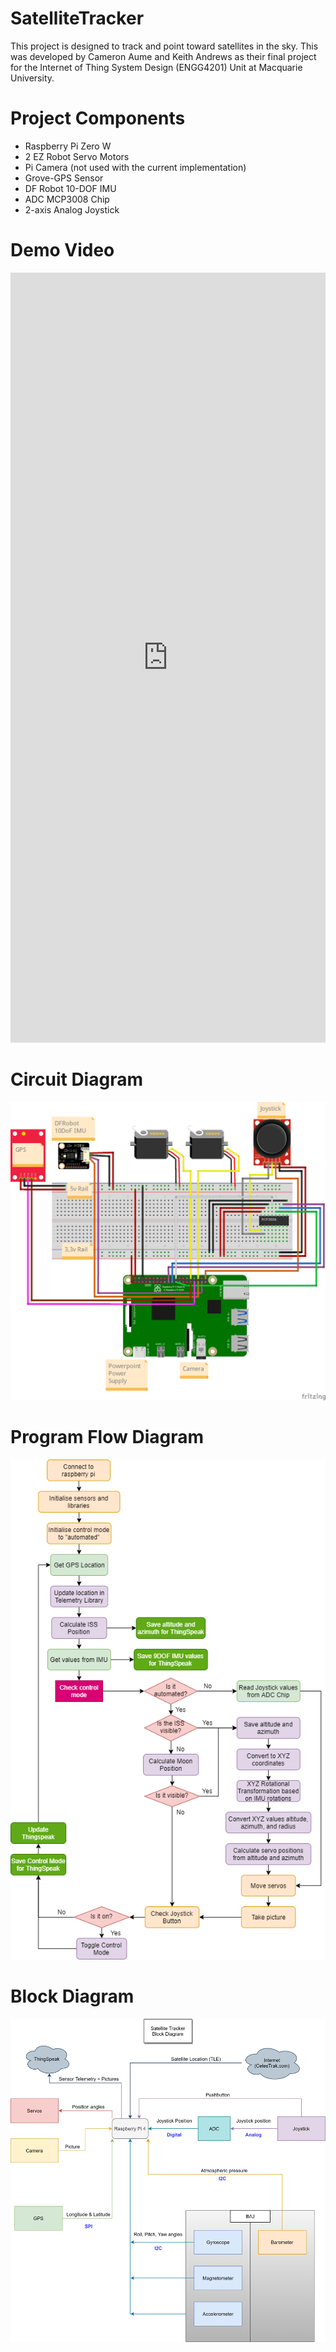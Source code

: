 # SatelliteTracker
This project is designed to track and point toward satellites in the sky.
This was developed by Cameron Aume and Keith Andrews as their final project
for the Internet of Thing System Design (ENGG4201) Unit at Macquarie University.

# Project Components
 * Raspberry Pi Zero W
 * 2 EZ Robot Servo Motors
 * Pi Camera (not used with the current implementation)
 * Grove-GPS Sensor
 * DF Robot 10-DOF IMU
 * ADC MCP3008 Chip
 * 2-axis Analog Joystick

# Demo Video
<dl>
<iframe src="https://www.linkedin.com/embed/feed/update/urn:li:ugcPost:6807512154279952384" height="1232" width="504" frameborder="0" allowfullscreen="" title="Embedded post"></iframe>
</dl>

# Circuit Diagram
![alt text](imgs/Circuit_Diagram.png "Circuit Diagram")

# Program Flow Diagram
![alt text](imgs/4201_program_flowchart.png "Program Flowchart Diagram")

# Block Diagram
![alt text](imgs/Block_Diagram.png "Component Block Diagram")
